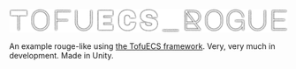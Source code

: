 ![TofuECS Rogue](Assets/_Game/Art/logo_1.png "TofuECS_Rogue")

An example rouge-like using [the TofuECS framework](https://github.com/njelly/TofuECS). Very, very much in development. Made in Unity.
